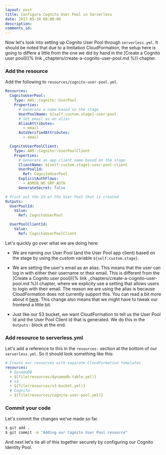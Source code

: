 ```yaml
---
layout: post
title: Configure Cognito User Pool in Serverless
date: 2017-05-30 00:00:00
description:
comments_id:
---
```


Now let's look into setting up Cognito User Pool through `serverless.yml`. It should be noted that due to a limitation CloudFormation, the setup here is going to differe a little from the one we did by hand in the [Create a Cognito user pool]({% link _chapters/create-a-cognito-user-pool.md %}) chapter.

### Add the resource

Add the following to `resources/cognito-user-pool.yml`.

``` yml
Resources:
  CognitoUserPool:
    Type: AWS::Cognito::UserPool
    Properties:
      # Generate a name based on the stage
      UserPoolName: ${self:custom.stage}-user-pool
      # Set email as an alias
      AliasAttributes:
        - email
      AutoVerifiedAttributes:
        - email

  CognitoUserPoolClient:
    Type: AWS::Cognito::UserPoolClient
    Properties:
      # Generate an app client name based on the stage
      ClientName: ${self:custom.stage}-user-pool-client
      UserPoolId:
        Ref: CognitoUserPool
      ExplicitAuthFlows:
        - ADMIN_NO_SRP_AUTH
      GenerateSecret: false

# Print out the Id of the User Pool that is created
Outputs:
  UserPoolId:
    Value:
      Ref: CognitoUserPool

  UserPoolClientId:
    Value:
      Ref: CognitoUserPoolClient
```

Let's quickly go over what we are doing here:

- We are naming our User Pool (and the User Pool app client) based on the stage by using the custom variable `${self:custom.stage}`.

- We are setting the user's email as an alias. This means that the user can log in with either their username or their email. This is different from the [Create a Cognito user pool]({% link _chapters/create-a-cognito-user-pool.md %}) chapter, where we explicity use a setting that allows users to login with their email. The reason we are using the alias is because CloudFormation does not currently support this. You can read a bit more about it [here](https://forums.aws.amazon.com/thread.jspa?threadID=259349&tstart=0). This change also means that we might have to tweak our frontend a little bit.

- Just like our S3 bucket, we want CloudFormation to tell us the User Pool Id and the User Pool Client Id that is generated. We do this in the `Outputs:` block at the end.

### Add resource to serverless.yml

Let's add a reference to this in the `resources:` section at the bottom of our `serverless.yml`. So it should look something like this:

``` yml
# Create our resources with separate CloudFormation templates
resources:
  # DynamoDB
  - ${file(resources/dynamodb-table.yml)}
  # S3
  - ${file(resources/s3-bucket.yml)}
  # Cognito
  - ${file(resources/cognito-user-pool.yml)}
```

### Commit your code

Let's commit the changes we've made so far.

``` bash
$ git add .
$ git commit -m "Adding our Cognito User Pool resource"
```

And next let's tie all of this together securely by configuring our Cognito Identity Pool.
